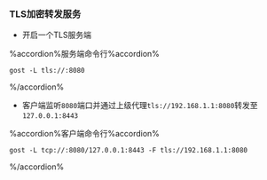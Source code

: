 ### TLS加密转发服务

* 开启一个TLS服务端

%accordion%服务端命令行%accordion%
```
gost -L tls://:8080
```
%/accordion%

* 客户端监听`8080`端口并通过上级代理`tls://192.168.1.1:8080`转发至`127.0.0.1:8443`

%accordion%客户端命令行%accordion%
```
gost -L tcp://:8080/127.0.0.1:8443 -F tls://192.168.1.1:8080
```
%/accordion%

